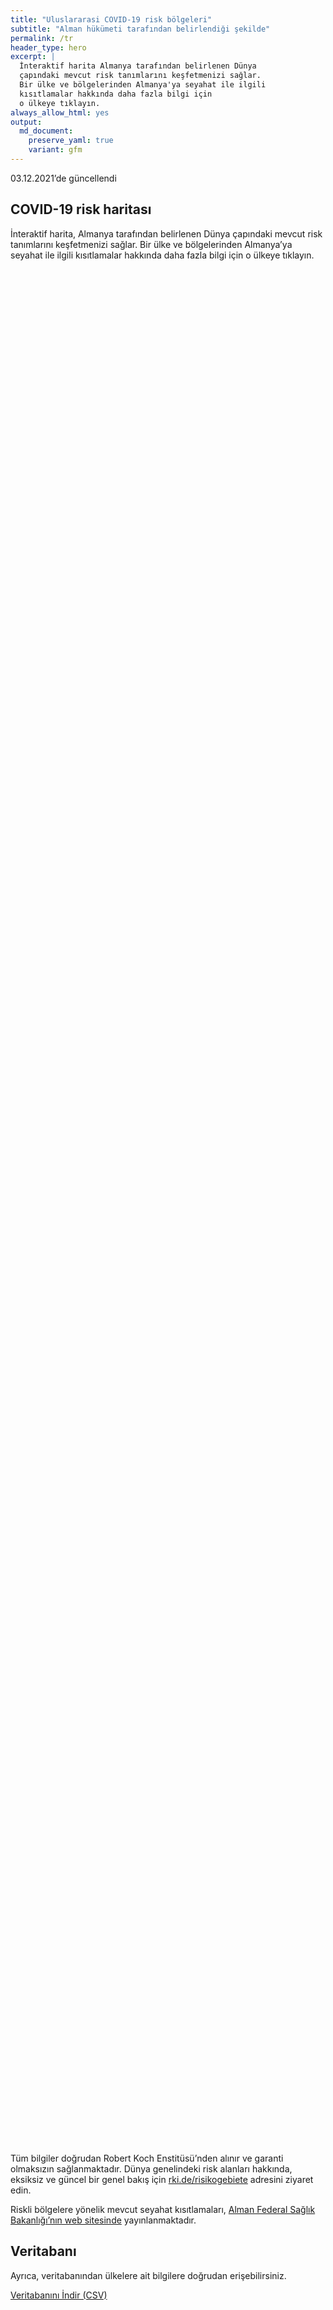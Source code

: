 ```yaml
---
title: "Uluslararasi COVID-19 risk bölgeleri"
subtitle: "Alman hükümeti tarafından belirlendiği şekilde"
permalink: /tr
header_type: hero
excerpt: |
  İnteraktif harita Almanya tarafından belirlenen Dünya 
  çapındaki mevcut risk tanımlarını keşfetmenizi sağlar.
  Bir ülke ve bölgelerinden Almanya'ya seyahat ile ilgili
  kısıtlamalar hakkında daha fazla bilgi için 
  o ülkeye tıklayın.
always_allow_html: yes
output: 
  md_document:
    preserve_yaml: true
    variant: gfm
---
```


<!-- Modify _R/index_tr.Rmd file instead -->

<p class="text-right font-weight-bold">

03.12.2021’de güncellendi

</p>

## COVID-19 risk haritası

İnteraktif harita, Almanya tarafından belirlenen Dünya çapındaki mevcut
risk tanımlarını keşfetmenizi sağlar. Bir ülke ve bölgelerinden
Almanya’ya seyahat ile ilgili kısıtlamalar hakkında daha fazla bilgi
için o ülkeye tıklayın.

<div id="leaflet" class="leaflet html-widget" style="width:100%;height:75vh;">

</div>

<script src="https://corona-atlas.de/assets/data/locale_tr.js"></script>

<script src="https://corona-atlas.de/assets/js/map.js"></script>

Tüm bilgiler doğrudan Robert Koch Enstitüsü’nden alınır ve garanti
olmaksızın sağlanmaktadır. Dünya genelindeki risk alanları hakkında,
eksiksiz ve güncel bir genel bakış için
[rki.de/risikogebiete](https://rki.de/risikogebiete) adresini ziyaret
edin.

Riskli bölgelere yönelik mevcut seyahat kısıtlamaları, [Alman Federal
Sağlık Bakanlığı’nın web
sitesinde](https://www.bundesgesundheitsministerium.de/en/coronavirus/current-information-for-travellers)
yayınlanmaktadır.

## Veritabanı

Ayrıca, veritabanından ülkelere ait bilgilere doğrudan erişebilirsiniz.

<div id="reactable" class="reactable html-widget" style="width:auto;height:auto;"></div>
<script type="application/json" data-for="reactable">{"x":{"tag":{"name":"Reactable","attribs":{"data":{"Ülke/Bölge":["Afganistan","Angola","Arnavutluk","Andorra","Birleşik Arap Emirlikleri","Arjantin","Ermenistan","Antigua-Barbuda","Avustralya","Avusturya","Azerbaycan","Burundi","Belçika","Benin","Burkina Faso","Bangladeş","Bulgaristan","Bahreyn","Bahamalar","Bosna-Hersek","Beyaz Rusya","Belize","Bolivya","Brezilya","Barbados","Brunei","Butan","Botsvana","Orta Afrika Cumhuriyeti","Kanada","İsviçre","Şili","Çin","Fildişi Sahili","Kamerun","Kongo Demokratik Cumhuriyeti","Kongo","Kolombiya","Komorlar","Verde Burnu","Kosta Rika","Küba","Kıbrıs","Çekya","Almanya","Cibuti","Dominik","Danimarka","Dominik Cumhuriyeti","Cezayir","Ekvator","Mısır","Eritre","İspanya","Estonya","Etiyopya","Finlandiya","Fiji","Fransa","Mikronezya","Gabon","Birleşik Krallık","Gürcistan","Gana","Gine","Gambiya","Gine-Bissau","Ekvatoral Gine","Yunanistan","Granada","Guatemala","Guyana","Hong Kong","Honduras","Hırvatistan","Haiti","Macaristan","Endonezya","Hindistan","İrlanda","Iran","Irak","İzlanda","İsrail","İtalya","Jamaika","Ürdün","Japonya","Kazakistan","Kenya","Kırgızistan","Kamboçya","Kiribati","Sen Kitts ve Nevis","Güney Kore","Kuveyt","Laos","Lübnan","Liberya","Libya","Sen Lucia","Lihtenştayn","Sri Lanka","Lesoto","Litvanya","Lüksemburg","Latviya","Fas","Monako","Moldova","Madagaskar","Maldivler","Meksika","Marşal Adaları","Kuzey Makedonya","Mali","Malta","Myanmar/Burma","Karadağ","Moğolistan","Mozambik","Moritanya","Mauritius","Malavi","Malezya","Namibya","Nijer","Nijerya","Nikaragua","Nie","Hollanda","Norveç","Nepal","Nauru","Yeni Zelanda","Umman","Pakistan","Panama","Peru","Filipinler","Palau","Papua Yeni Gine","Polonya","Kuzey Kore","Portekiz","Paraguay","Katar","Romanya","Rusya Federasyonu","Ruanda","Suudi Arabistan","Sudan","Senegal","Singapur","Solomon Adaları","Sierra Leone","El Salvador","San Marino","Somali","Sırbistan","Güney Sudan","Sao Tome ve Principe","Surinam","Slovakya","Slovenya","İsveç","Esvatini","Seyşeller","Suriye","Çad","Togo","Tayland","Tacikistan","Türkmenistan","Timor-Leste","Tonga","Trinidad ve Tobago","Tunus","Türkiye","Tuvalu","Tanzanya Birleşik Cumhuriyeti","Uganda","Ukrayna","Uruguay","Birleşik Devletler","Özbekistan","Vatikan","Saint Vincent ve Grenadinler","Venezuella","Vietnam","Vanuatu","Samoa","Kosova","Yemen","Güney Afrika","Zambiya","Zimbabve"],"Risk seviyesi":["Risksiz Bölge","Risksiz Bölge","Yüksek riskli bölge","Risksiz Bölge","Risksiz Bölge","Risksiz Bölge","Yüksek riskli bölge","Risksiz Bölge","Risksiz Bölge","Yüksek riskli bölge","Risksiz Bölge","Yüksek riskli bölge","Yüksek riskli bölge","Risksiz Bölge","Risksiz Bölge","Risksiz Bölge","Yüksek riskli bölge","Risksiz Bölge","Risksiz Bölge","Yüksek riskli bölge","Yüksek riskli bölge","Yüksek riskli bölge","Risksiz Bölge","Risksiz Bölge","Yüksek riskli bölge","Risksiz Bölge","Risksiz Bölge","Virüs çeşidi bölgesi","Risksiz Bölge","Risksiz Bölge","Yüksek riskli bölge","Risksiz Bölge","Risksiz Bölge","Risksiz Bölge","Yüksek riskli bölge","Risksiz Bölge","Yüksek riskli bölge","Risksiz Bölge","Risksiz Bölge","Risksiz Bölge","Risksiz Bölge","Risksiz Bölge","Risksiz Bölge","Yüksek riskli bölge",null,"Risksiz Bölge","Yüksek riskli bölge","Risksiz Bölge","Risksiz Bölge","Risksiz Bölge","Risksiz Bölge","Yüksek riskli bölge","Risksiz Bölge","Risksiz Bölge","Yüksek riskli bölge","Yüksek riskli bölge","Risksiz Bölge","Risksiz Bölge","Risksiz Bölge","Risksiz Bölge","Risksiz Bölge","Yüksek riskli bölge","Yüksek riskli bölge","Risksiz Bölge","Risksiz Bölge","Risksiz Bölge","Risksiz Bölge","Risksiz Bölge","Yüksek riskli bölge","Risksiz Bölge","Risksiz Bölge","Risksiz Bölge","Risksiz Bölge","Risksiz Bölge","Yüksek riskli bölge","Yüksek riskli bölge","Yüksek riskli bölge","Risksiz Bölge","Risksiz Bölge","Yüksek riskli bölge","Yüksek riskli bölge","Risksiz Bölge","Risksiz Bölge","Risksiz Bölge","Risksiz Bölge","Risksiz Bölge","Yüksek riskli bölge","Risksiz Bölge","Risksiz Bölge","Risksiz Bölge","Risksiz Bölge","Risksiz Bölge","Risksiz Bölge","Risksiz Bölge","Risksiz Bölge","Risksiz Bölge","Yüksek riskli bölge","Risksiz Bölge","Risksiz Bölge","Yüksek riskli bölge","Risksiz Bölge","Yüksek riskli bölge","Risksiz Bölge","Virüs çeşidi bölgesi","Yüksek riskli bölge","Risksiz Bölge","Yüksek riskli bölge","Risksiz Bölge","Risksiz Bölge","Yüksek riskli bölge","Risksiz Bölge","Risksiz Bölge","Yüksek riskli bölge","Risksiz Bölge","Yüksek riskli bölge","Risksiz Bölge","Risksiz Bölge","Risksiz Bölge","Yüksek riskli bölge","Yüksek riskli bölge","Virüs çeşidi bölgesi","Risksiz Bölge","Yüksek riskli bölge","Virüs çeşidi bölgesi","Yüksek riskli bölge","Virüs çeşidi bölgesi","Risksiz Bölge","Risksiz Bölge","Risksiz Bölge","Risksiz Bölge","Yüksek riskli bölge","Risksiz Bölge","Risksiz Bölge","Risksiz Bölge","Risksiz Bölge","Risksiz Bölge","Risksiz Bölge","Risksiz Bölge","Risksiz Bölge","Yüksek riskli bölge","Risksiz Bölge","Yüksek riskli bölge","Yüksek riskli bölge","Yüksek riskli bölge","Risksiz Bölge","Risksiz Bölge","Risksiz Bölge","Yüksek riskli bölge","Yüksek riskli bölge","Risksiz Bölge","Risksiz Bölge","Yüksek riskli bölge","Risksiz Bölge","Risksiz Bölge","Risksiz Bölge","Risksiz Bölge","Risksiz Bölge","Risksiz Bölge","Risksiz Bölge","Yüksek riskli bölge","Risksiz Bölge","Risksiz Bölge","Risksiz Bölge","Yüksek riskli bölge","Yüksek riskli bölge","Risksiz Bölge","Virüs çeşidi bölgesi","Yüksek riskli bölge","Yüksek riskli bölge","Risksiz Bölge","Risksiz Bölge","Risksiz Bölge","Yüksek riskli bölge","Yüksek riskli bölge","Risksiz Bölge","Risksiz Bölge","Yüksek riskli bölge","Risksiz Bölge","Yüksek riskli bölge","Risksiz Bölge","Yüksek riskli bölge","Risksiz Bölge","Yüksek riskli bölge","Risksiz Bölge","Risksiz Bölge","Risksiz Bölge","Risksiz Bölge","Risksiz Bölge","Yüksek riskli bölge","Yüksek riskli bölge","Risksiz Bölge","Risksiz Bölge","Risksiz Bölge","Yüksek riskli bölge","Virüs çeşidi bölgesi","Risksiz Bölge","Virüs çeşidi bölgesi"],"Detaylar":[null,null,"05.09.2021'den beri",null,null,null,"19.09.2021'den beri",null,null,"14.11.2021'den beri. Aşağıdaki bölgeler dahil edilmemiştir: -Eben am Achensee; -Jungholz; -Mittelberg; -Rißtal",null,"26.09.2021'den beri","21.11.2021'den beri",null,null,null,"24.10.2021'den beri",null,null,"12.09.2021'den beri","03.10.2021'den beri","19.09.2021'den beri",null,null,"19.09.2021'den beri",null,null,"28.11.2021'den beri",null,null,"05.12.2021'den beri",null,null,null,"24.10.2021'den beri",null,"24.10.2021'den beri",null,null,null,null,null,null,"14.11.2021'den beri",null,null,"22.08.2021'den beri",null,null,null,null,"24.01.2021'den beri",null,null,"10.10.2021'den beri","26.09.2021'den beri",null,null,null,null,null,"07.07.2021'den beri","25.07.2021'den beri",null,null,null,null,null,"21.11.2021'den beri",null,null,null,null,null,"24.10.2021'den beri","08.08.2021'den beri","14.11.2021'den beri",null,null,"21.11.2021'den beri","24.01.2021'den beri",null,null,null,null,null,"05.12.2021'den beri",null,null,null,null,null,null,null,null,null,"14.11.2021'den beri",null,null,"18.07.2021'den beri",null,"05.12.2021'den beri",null,"28.11.2021'den beri","03.10.2021'den beri",null,"10.10.2021'den beri",null,null,"19.09.2021'den beri",null,null,"08.08.2021'den beri",null,"22.08.2021'den beri",null,null,null,"15.08.2021'den beri","13.06.2021'den beri","28.11.2021'den beri",null,"05.12.2021'den beri","28.11.2021'den beri","13.06.2021'den beri","28.11.2021'den beri",null,null,null,null,"21.11.2021'den beri. Risk seviyesi aşağıdaki bölgeleri kapsar: -Bonaire, 27.07.2021'den beri; -Saba, 27.07.2021'den beri; -Sint Eustatius, 27.07.2021'den beri",null,null,null,null,null,null,null,null,"08.08.2021'den beri",null,"08.08.2021'den beri","05.12.2021'den beri","08.08.2021'den beri",null,null,null,"03.10.2021'den beri","07.07.2021'den beri",null,null,"31.01.2021'den beri",null,null,null,null,null,null,null,"05.09.2021'den beri",null,null,null,"31.10.2021'den beri","26.09.2021'den beri",null,"28.11.2021'den beri","14.02.2021'den beri","31.01.2021'den beri",null,null,null,"08.08.2021'den beri","08.08.2021'den beri",null,null,"08.08.2021'den beri",null,"17.08.2021'den beri",null,"14.03.2021'den beri",null,"10.10.2021'den beri",null,null,null,null,null,"19.09.2021'den beri","15.08.2021'den beri",null,null,null,"10.10.2021'den beri","28.11.2021'den beri",null,"28.11.2021'den beri"]},"columns":[{"accessor":"Ülke/Bölge","name":"Ülke/Bölge","type":"character"},{"accessor":"Risk seviyesi","name":"Risk seviyesi","type":"character"},{"accessor":"Detaylar","name":"Detaylar","type":"character"}],"filterable":true,"searchable":true,"defaultPageSize":10,"showPageSizeOptions":true,"pageSizeOptions":[10,25,50,100],"paginationType":"jump","showPageInfo":true,"minRows":1,"striped":true,"dataKey":"4097f555d989af59515992f8582f7114","key":"4097f555d989af59515992f8582f7114"},"children":[]},"class":"reactR_markup"},"evals":[],"jsHooks":[]}</script>

<p class="text-center my-5">

<a href="assets/dist/db_countries_risk_tr.csv" class="btn btn-primary">Veritabanını
İndir (CSV)</a>

</p>
